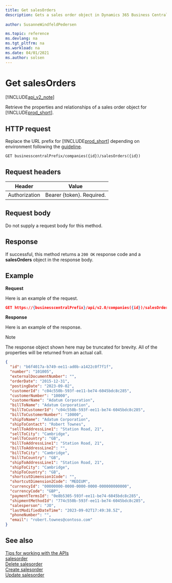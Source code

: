 ```yaml
---
title: Get salesOrders  
description: Gets a sales order object in Dynamics 365 Business Central.
 
author: SusanneWindfeldPedersen

ms.topic: reference
ms.devlang: na
ms.tgt_pltfrm: na
ms.workload: na
ms.date: 04/01/2021
ms.author: solsen
---
```


# Get salesOrders

[!INCLUDE[api_v2_note](../../../includes/api_v2_note.md)]

Retrieve the properties and relationships of a sales order object for [!INCLUDE[prod_short](../../../includes/prod_short.md)].

## HTTP request
Replace the URL prefix for [!INCLUDE[prod_short](../../../includes/prod_short.md)] depending on environment following the [guideline](../../v2.0/endpoints-apis-for-dynamics.md).

```
GET businesscentralPrefix/companies({id})/salesOrders({id})
```

## Request headers

|Header|Value|
|------|-----|
|Authorization  |Bearer {token}. Required. |

## Request body
Do not supply a request body for this method.

## Response
If successful, this method returns a ```200 OK``` response code and a **salesOrders** object in the response body.

## Example

**Request**

Here is an example of the request.
```json
GET https://{businesscentralPrefix}/api/v2.0/companies({id})/salesOrders({id})
```

**Response**

Here is an example of the response. 

> [!NOTE]  
> The response object shown here may be truncated for brevity. All of the properties will be returned from an actual call.

```json
{
  "id": "b6f4017a-b749-ee11-ad0b-a1422c0f7f1f",
  "number": "101005",
  "externalDocumentNumber": "",
  "orderDate": "2015-12-31",
  "postingDate": "2023-09-02",
  "customerId": "c04c550b-593f-ee11-be74-6045bdc8c285",
  "customerNumber": "10000",
  "customerName": "Adatum Corporation",
  "billToName": "Adatum Corporation",
  "billToCustomerId": "c04c550b-593f-ee11-be74-6045bdc8c285",
  "billToCustomerNumber": "10000",
  "shipToName": "Adatum Corporation",
  "shipToContact": "Robert Townes",
  "sellToAddressLine1": "Station Road, 21",
  "sellToCity": "Cambridge",
  "sellToCountry": "GB",
  "billToAddressLine1": "Station Road, 21",
  "billToAddressLine2": "",
  "billToCity": "Cambridge",
  "billToCountry": "GB",
  "shipToAddressLine1": "Station Road, 21",
  "shipToCity": "Cambridge",
  "shipToCountry": "GB",
  "shortcutDimension1Code": "",
  "shortcutDimension2Code": "MEDIUM",
  "currencyId": "00000000-0000-0000-0000-000000000000",
  "currencyCode": "GBP",
  "paymentTermsId": "0e8b5305-593f-ee11-be74-6045bdc8c285",
  "shipmentMethodId": "774c550b-593f-ee11-be74-6045bdc8c285",
  "salesperson": "JO",
  "lastModifiedDateTime": "2023-09-02T17:49:38.5Z",
  "phoneNumber": "",
  "email": "robert.townes@contoso.com"
}
```

## See also
[Tips for working with the APIs](../../../developer/devenv-connect-apps-tips.md)    
[salesorder](../resources/dynamics_salesorder.md)    
[Delete salesorder](dynamics_salesorder_Delete.md)    
[Create salesorder](dynamics_salesorder_Create.md)    
[Update salesorder](dynamics_salesorder_Update.md)    

